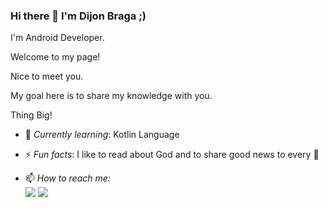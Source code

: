 ### Hi there 👋 I'm Dijon Braga ;)

I'm Android Developer.

Welcome to my page!

Nice to meet you.

My goal here is to share my knowledge with you.

Thing Big!

- 🌱 *Currently learning*: Kotlin Language

- ⚡ *Fun facts*: I like to read about God and to share good news to every 🤩

- 📫 *How to reach me:*<br>
<a href="https://www.linkedin.com/in/dijon-braga-9a5b3911a/"><img src="https://img.shields.io/badge/linkedin-%230177B5?style=flat&logo=linkedin&logoColor=white"/></a>
<a href="https://twitter.com/DijonBraga"><img src="https://img.shields.io/badge/twitter-%231DA1F2.svg?&style=flat&logo=twitter&logoColor=white"/></a>
